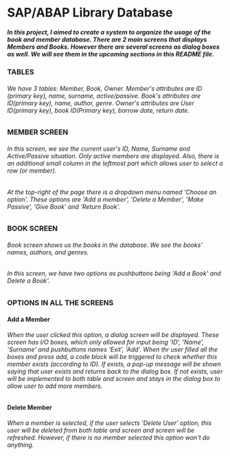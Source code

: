 # SAP/ABAP Library Database 
##### In this project, I aimed to create a system to organize the usage of the book and member database. There are 2 main screens that displays Members and Books. However there are several screens as dialog boxes as well. We will see them in the upcoming sections in this README file.

### TABLES
###### We have 3 tables: Member, Book, Owner. Member's attributes are ID (primary key), name, surname, active/passive. Book's attributes are ID(primary key), name, author, genre. Owner's attributes are User ID(primary key), book ID(Primary key), borrow date, return date.

### MEMBER SCREEN
###### In this screen, we see the current user's ID, Name, Surname and Active/Passive situation. Only active members are displayed. Also, there is an additional small column in the leftmost part which allows user to select a row (or member).
###### At the top-right of the page there is a dropdown menu named 'Choose an option'. These options are 'Add a member', 'Delete a Member', 'Make Passive', 'Give Book' and 'Return Book'.

### BOOK SCREEN
###### Book screen shows us the books in the database. We see the books' names, authors, and genres.
###### In this screen, we have two options as pushbuttons being 'Add a Book' and Delete a Book'.

### OPTIONS IN ALL THE SCREENS
#### Add a Member
###### When the user clicked this option, a dialog screen will be displayed. These screen has I/O boxes, which only allowed for input being 'ID', 'Name', 'Surname' and pushbuttons names 'Exit', 'Add'. When thr user filled all the boxes and press add, a code block will be triggered to check whether this member exists (according to ID). If exists, a pop-up message will be shown saying that user exists and returns back to the dialog box. If not exists, user will be implemented to both table and screen and stays in the dialog box to allow user to add more members.
#### Delete Member
###### When a member is selected, if the user selects 'Delete User' option, this user will be deleted from both table and screen and screen will be refreshed. However, if there is no member selected this option won't do anything.

